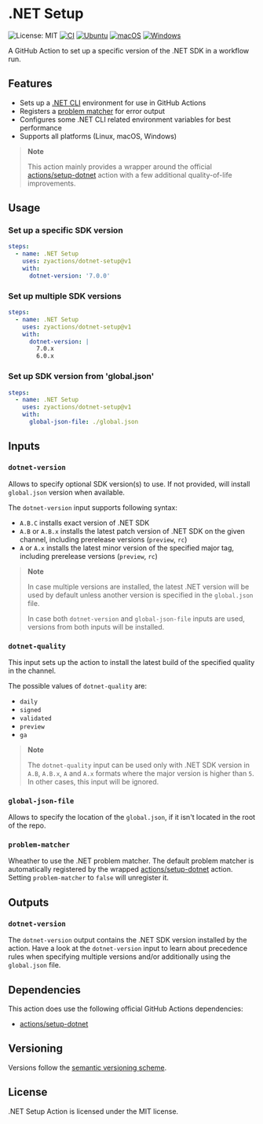 # .NET Setup

![License: MIT][shield-license-mit]
[![CI][shield-ci]][workflow-ci]
[![Ubuntu][shield-platform-ubuntu]][job-runs-on]
[![macOS][shield-platform-macos]][job-runs-on]
[![Windows][shield-platform-windows]][job-runs-on]

A GitHub Action to set up a specific version of the .NET SDK in a workflow run.

## Features

- Sets up a [.NET CLI][dotnet-sdk] environment for use in GitHub Actions
- Registers a [problem matcher][problem-matchers] for error output
- Configures some .NET CLI related environment variables for best performance
- Supports all platforms (Linux, macOS, Windows)

> **Note**
>
> This action mainly provides a wrapper around the official [actions/setup-dotnet][actions-setup-dotnet] action with a few additional quality-of-life improvements.

## Usage

### Set up a specific SDK version

```yaml
steps:
  - name: .NET Setup
    uses: zyactions/dotnet-setup@v1
    with:
      dotnet-version: '7.0.0'
```

### Set up multiple SDK versions

```yaml
steps:
  - name: .NET Setup
    uses: zyactions/dotnet-setup@v1
    with:
      dotnet-version: |
        7.0.x
        6.0.x
```

### Set up SDK version from 'global.json'

```yaml
steps:
  - name: .NET Setup
    uses: zyactions/dotnet-setup@v1
    with:
      global-json-file: ./global.json
```

## Inputs

### `dotnet-version`

Allows to specify optional SDK version(s) to use. If not provided, will install `global.json` version when available.

The `dotnet-version` input supports following syntax:

- `A.B.C` installs exact version of .NET SDK
- `A.B` or `A.B.x` installs the latest patch version of .NET SDK on the given channel, including prerelease versions (`preview`, `rc`)
- `A` or `A.x` installs the latest minor version of the specified major tag, including prerelease versions (`preview`, `rc`)

> **Note**
>
> In case multiple versions are installed, the latest .NET version will be used by default unless another version is specified in the `global.json` file.
>
> In case both `dotnet-version` and `global-json-file` inputs are used, versions from both inputs will be installed.

### `dotnet-quality`

This input sets up the action to install the latest build of the specified quality in the channel.

The possible values of `dotnet-quality` are:

- `daily`
- `signed`
- `validated`
- `preview`
- `ga`

> **Note**
>
> The `dotnet-quality` input can be used only with .NET SDK version in `A.B`, `A.B.x`, `A` and `A.x` formats where the major version is higher than `5`. In other cases, this input will be ignored.

### `global-json-file`

Allows to specify the location of the `global.json`, if it isn't located in the root of the repo.

### `problem-matcher`

Wheather to use the .NET problem matcher. The default problem matcher is automatically registered by the wrapped [actions/setup-dotnet][actions-setup-dotnet] action. Setting `problem-matcher` to `false` will unregister it.

## Outputs

### `dotnet-version`

The `dotnet-version` output contains the .NET SDK version installed by the action. Have a look at the `dotnet-version` input to learn about precedence rules when specifying multiple versions and/or additionally using the `global.json` file.

## Dependencies

This action does use the following official GitHub Actions dependencies:

- [actions/setup-dotnet][actions-setup-dotnet]

## Versioning

Versions follow the [semantic versioning scheme][semver].

## License

.NET Setup Action is licensed under the MIT license.

[actions-setup-dotnet]: https://github.com/actions/setup-dotnet
[dotnet-sdk]: https://github.com/dotnet/sdk
[job-runs-on]: https://docs.github.com/en/actions/reference/workflow-syntax-for-github-actions#jobsjob_idruns-on
[problem-matchers]: https://github.com/actions/runner/blob/main/docs/adrs/0276-problem-matchers.md
[semver]: https://semver.org
[shield-license-mit]: https://img.shields.io/badge/License-MIT-blue.svg
[shield-ci]: https://github.com/zyactions/dotnet-setup/actions/workflows/ci.yml/badge.svg
[shield-platform-ubuntu]: https://img.shields.io/badge/Ubuntu-E95420?logo=ubuntu\&logoColor=white
[shield-platform-macos]: https://img.shields.io/badge/macOS-53C633?logo=apple\&logoColor=white
[shield-platform-windows]: https://img.shields.io/badge/Windows-0078D6?logo=windows\&logoColor=white
[workflow-ci]: https://github.com/zyactions/dotnet-setup/actions/workflows/ci.yml
